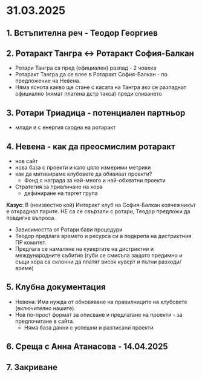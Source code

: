# 31.03.2025

## 1. Встъпителна реч - Теодор Георгиев

## 2. Ротаракт Тангра <-> Ротаракт София-Балкан

- Ротари Тангра са пред (официален) разпад - 2 човека
- Ротаракт Тангра да се влее в Ротаракт София-Балкан - по предложение на Невена.
- Няма яснота какво ще стане с касата на Тангра ако се разпаднат официално (нямат платена дстр такса) преди сливането

## 3. Ротари Триадица - потенциален партньор

- млади и с енергия сходна  на  ротаракт

## 4. Невена - как да преосмислим ротаракт

- нов сайт
- нова база с проекти и като цяло измерими метрики
- как да митивираме клубовете да обявяват проекти?
  - Фонд с награда за най-много и най-обхватни проекти
- Стратегия за привличане на хора
  - дефиниране на таргет група

**Казус**: В (неизвестно кой) Интеракт клуб на София-Балкан ковчежникът е откраднал парите. НЕ са се свързали с ротари, Теодор предложи да повдигне въпроса. 

- Зависимостта от Ротари бави процедури
- Теодор предлага времето и ресурса си в подкрепа на дистриктния ПР комитет.
- Предлага се намаляне на кувертите на дистриктни и международните събития (губи се смисъла защото предимно и същи хора са склонни да платят висок куверт и пътни разходи/време)

## 5. Клубна документация

- Невена: Има нужда от обновяване на правилниците на клубовете (включително нашите).
- Нов по-прост формат за описване и предлагане на проекти - за предпочитане в сайта.
  - Няма база данни с успешни и разписани проекти

## 6. Среща с Анна Атанасова - 14.04.2025

## 7. Закриване

